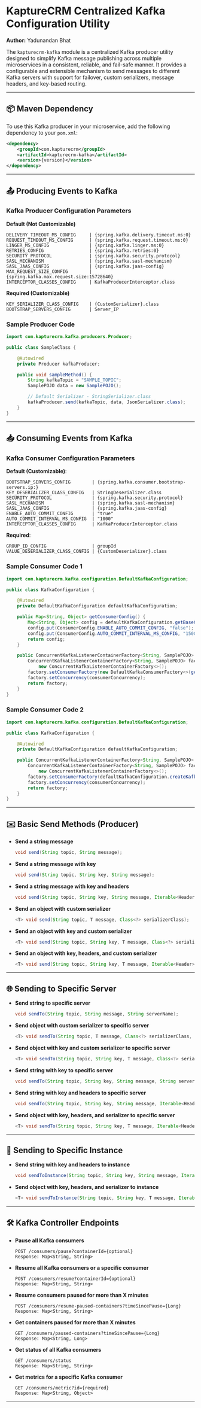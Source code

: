 # KaptureCRM Centralized Kafka Configuration Utility

**Author:** Yadunandan Bhat

The `kapturecrm-kafka` module is a centralized Kafka producer utility designed to simplify Kafka message publishing across multiple microservices in a consistent, reliable, and fail-safe manner. It provides a configurable and extensible mechanism to send messages to different Kafka servers with support for failover, custom serializers, message headers, and key-based routing.

---

## 📦 Maven Dependency
To use this Kafka producer in your microservice, add the following dependency to your `pom.xml`:

```xml
<dependency>
    <groupId>com.kapturecrm</groupId>
    <artifactId>kapturecrm-kafka</artifactId>
    <version>{version}</version>
</dependency>
```

---

## 📤 Producing Events to Kafka

### Kafka Producer Configuration Parameters
**Default (Not Customizable)**
```
DELIVERY_TIMEOUT_MS_CONFIG     | {spring.kafka.delivery.timeout.ms:0}
REQUEST_TIMEOUT_MS_CONFIG      | {spring.kafka.request.timeout.ms:0}
LINGER_MS_CONFIG               | {spring.kafka.linger.ms:0}
RETRIES_CONFIG                 | {spring.kafka.retries:0}
SECURITY_PROTOCOL              | {spring.kafka.security.protocol}
SASL_MECHANISM                 | {spring.kafka.sasl-mechanism}
SASL_JAAS_CONFIG               | {spring.kafka.jaas-config}
MAX_REQUEST_SIZE_CONFIG        | {spring.kafka.max.request.size:15728640}
INTERCEPTOR_CLASSES_CONFIG     | KafkaProducerInterceptor.class
```
**Required (Customizable)**

```
KEY_SERIALIZER_CLASS_CONFIG    | {CustomSerializer}.class
BOOTSTRAP_SERVERS_CONFIG       | Server_IP
```

### Sample Producer Code
```java
import com.kapturecrm.kafka.producers.Producer;

public class SampleClass {

    @Autowired
    private Producer kafkaProducer;

    public void sampleMethod() {
        String kafkaTopic = "SAMPLE_TOPIC";
        SamplePOJO data = new SamplePOJO();

        // Default Serializer - StringSerializer.class
        kafkaProducer.send(kafkaTopic, data, JsonSerializer.class);
    }
}
```

---

## 📥 Consuming Events from Kafka

### Kafka Consumer Configuration Parameters

**Default (Customizable)**:
```
BOOTSTRAP_SERVERS_CONFIG        | {spring.kafka.consumer.bootstrap-servers.ip:}
KEY_DESERIALIZER_CLASS_CONFIG   | StringDeserializer.class
SECURITY_PROTOCOL               | {spring.kafka.security.protocol}
SASL_MECHANISM                  | {spring.kafka.sasl-mechanism}
SASL_JAAS_CONFIG                | {spring.kafka.jaas-config}
ENABLE_AUTO_COMMIT_CONFIG       | "true"
AUTO_COMMIT_INTERVAL_MS_CONFIG  | "1000"
INTERCEPTOR_CLASSES_CONFIG      | KafkaProducerInterceptor.class
```

**Required**:
```
GROUP_ID_CONFIG                 | groupId
VALUE_DESERIALIZER_CLASS_CONFIG | {CustomDeserializer}.class
```

### Sample Consumer Code 1
```java
import com.kapturecrm.kafka.configuration.DefaultKafkaConfiguration;

public class KafkaConfiguration {

    @Autowired
    private DefaultKafkaConfiguration defaultKafkaConfiguration;

    public Map<String, Object> getConsumerConfig() {
        Map<String, Object> config = defaultKafkaConfiguration.getBaseConsumerConfiguration();
        config.put(ConsumerConfig.ENABLE_AUTO_COMMIT_CONFIG, "false");
        config.put(ConsumerConfig.AUTO_COMMIT_INTERVAL_MS_CONFIG, "1500");
        return config;
    }

    public ConcurrentKafkaListenerContainerFactory<String, SamplePOJO> listenerFactory() {
        ConcurrentKafkaListenerContainerFactory<String, SamplePOJO> factory =
            new ConcurrentKafkaListenerContainerFactory<>();
        factory.setConsumerFactory(new DefaultKafkaConsumerFactory<>(getConsumerConfig()));
        factory.setConcurrency(consumerConcurrency);
        return factory;
    }
}
```

### Sample Consumer Code 2
```java
import com.kapturecrm.kafka.configuration.DefaultKafkaConfiguration;

public class KafkaConfiguration {

    @Autowired
    private DefaultKafkaConfiguration defaultKafkaConfiguration;

    public ConcurrentKafkaListenerContainerFactory<String, SamplePOJO> listenerFactory() {
        ConcurrentKafkaListenerContainerFactory<String, SamplePOJO> factory =
            new ConcurrentKafkaListenerContainerFactory<>();
        factory.setConsumerFactory(defaultKafkaConfiguration.createKafkaConsumerFactory("KAFKA_TOPIC", SamplePOJO.class, true));
        factory.setConcurrency(consumerConcurrency);
        return factory;
    }
}
```

---

## ✉️ Basic Send Methods (Producer)

- **Send a string message**
  ```java
  void send(String topic, String message);
  ```

- **Send a string message with key**
  ```java
  void send(String topic, String key, String message);
  ```

- **Send a string message with key and headers**
  ```java
  void send(String topic, String key, String message, Iterable<Header> headers);
  ```

- **Send an object with custom serializer**
  ```java
  <T> void send(String topic, T message, Class<?> serializerClass);
  ```

- **Send an object with key and custom serializer**
  ```java
  <T> void send(String topic, String key, T message, Class<?> serializerClass);
  ```

- **Send an object with key, headers, and custom serializer**
  ```java
  <T> void send(String topic, String key, T message, Iterable<Header> headers, Class<?> serializerClass);
  ```

---

## 🌐 Sending to Specific Server

- **Send string to specific server**
  ```java
  void sendTo(String topic, String message, String serverName);
  ```

- **Send object with custom serializer to specific server**
  ```java
  <T> void sendTo(String topic, T message, Class<?> serializerClass, String serverName);
  ```

- **Send object with key and custom serializer to specific server**
  ```java
  <T> void sendTo(String topic, String key, T message, Class<?> serializerClass, String serverName);
  ```

- **Send string with key to specific server**
  ```java
  void sendTo(String topic, String key, String message, String serverName);
  ```

- **Send string with key and headers to specific server**
  ```java
  void sendTo(String topic, String key, String message, Iterable<Header> headers, String serverName);
  ```

- **Send object with key, headers, and serializer to specific server**
  ```java
  <T> void sendTo(String topic, String key, T message, Iterable<Header> headers, Class<?> serializerClass, String serverName);
  ```

---

## 🧩 Sending to Specific Instance

- **Send string with key and headers to instance**
  ```java
  void sendToInstance(String topic, String key, String message, Iterable<Header> headers, String instance);
  ```

- **Send object with key, headers, and serializer to instance**
  ```java
  <T> void sendToInstance(String topic, String key, T message, Iterable<Header> headers, Class<?> serializerClass, String instance);
  ```

---

## 🛠 Kafka Controller Endpoints

- **Pause all Kafka consumers**
  ```http
  POST /consumers/pause?containerId={optional}
  Response: Map<String, String>
  ```

- **Resume all Kafka consumers or a specific consumer**
  ```http
  POST /consumers/resume?containerId={optional}
  Response: Map<String, String>
  ```

- **Resume consumers paused for more than X minutes**
  ```http
  POST /consumers/resume-paused-containers?timeSincePause={Long}
  Response: Map<String, String>
  ```

- **Get containers paused for more than X minutes**
  ```http
  GET /consumers/paused-containers?timeSincePause={Long}
  Response: Map<String, Long>
  ```

- **Get status of all Kafka consumers**
  ```http
  GET /consumers/status
  Response: Map<String, String>
  ```

- **Get metrics for a specific Kafka consumer**
  ```http
  GET /consumers/metric?id={required}
  Response: Map<String, Object>
  ```

---
